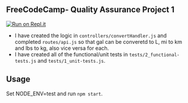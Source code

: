 **FreeCodeCamp**- Quality Assurance Project 1
------
[![Run on Repl.it](https://repl.it/badge/github/freeCodeCamp/boilerplate-project-metricimpconverter)](https://repl.it/github/freeCodeCamp/boilerplate-project-metricimpconverter)
- I have created the logic in `controllers/convertHandler.js` and completed `routes/api.js` so that gal can be converetd to L, mi to km and lbs to kg, also vice versa for each.
- I have created all of the functional/unit tests in `tests/2_functional-tests.js` and `tests/1_unit-tests.js`.

## Usage

Set NODE_ENV=test and run `npm start`.


